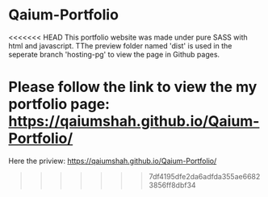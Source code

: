 # Qaium-Portfolio

<<<<<<< HEAD
This portfolio website was made under pure SASS with html and javascript. TThe preview folder named 'dist' is used in the seperate branch 'hosting-pg' to view the page in Github pages. 

Please follow the link to view the my portfolio page: https://qaiumshah.github.io/Qaium-Portfolio/
=======
Here the priview: https://qaiumshah.github.io/Qaium-Portfolio/
>>>>>>> 7df4195dfe2da6adfda355ae66823856ff8dbf34
